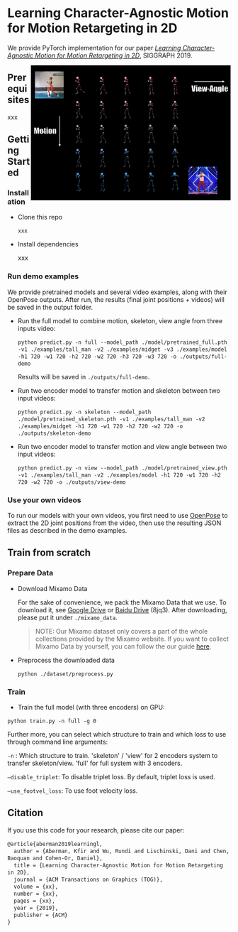 # Learning Character-Agnostic Motion for Motion Retargeting in 2D

We provide PyTorch implementation for our paper [_Learning Character-Agnostic Motion for Motion Retargeting in 2D_](http://xyz), SIGGRAPH 2019.

<p align="center">
  <img src='examples/images/interpolation.gif' align="right" width=451>
</p>

## Prerequisites

xxx



## Getting Started

### Installation

- Clone this repo

  ```
  xxx
  ```

- Install dependencies

  xxx



### Run demo examples

We provide pretrained models and several video examples, along with their OpenPose outputs. After run, the results (final joint positions + videos) will be saved in the output folder.

- Run the full model to combine motion, skeleton, view angle from three inputs video:

  ```
  python predict.py -n full --model_path ./model/pretrained_full.pth -v1 ./examples/tall_man -v2 ./examples/midget -v3 ./examples/model -h1 720 -w1 720 -h2 720 -w2 720 -h3 720 -w3 720 -o ./outputs/full-demo
  ```

  Results will be saved in `./outputs/full-demo`.

- Run two encoder model to transfer motion and skeleton between two input videos:

  ```
  python predict.py -n skeleton --model_path ./model/pretrained_skeleton.pth -v1 ./examples/tall_man -v2 ./examples/midget -h1 720 -w1 720 -h2 720 -w2 720 -o ./outputs/skeleton-demo
  ```

- Run two encoder model to transfer motion and view angle between two input videos:

  ```
  python predict.py -n view --model_path ./model/pretrained_view.pth -v1 ./examples/tall_man -v2 ./examples/model -h1 720 -w1 720 -h2 720 -w2 720 -o ./outputs/view-demo
  ```



### Use your own videos

To run our models with your own videos, you first need to use [OpenPose](https://github.com/CMU-Perceptual-Computing-Lab/openpose) to extract the 2D joint positions from the video, then use the resulting JSON files as described in the demo examples.



## Train from scratch

### Prepare Data

- Download Mixamo Data

  For the sake of convenience, we pack the Mixamo Data that we use. To download it, see [Google Drive](https://drive.google.com/open?id=1UGS-wFRzyLCReJcCN6rdVtRzKBjFa7t1) or [Baidu Drive](https://pan.baidu.com/s/1fYN4QYWOOQH9ZKOY5_2Upw) (8jq3). After downloading, please put it under `./mixamo_data`.

  > NOTE: Our Mixamo dataset only covers a part of the whole collections provided by the Mixamo website. If you want to collect Mixamo Data by yourself, you can follow the our guide [here](https://github.com/ChrisWu1997/2D-Motion-Retargeting/blob/master/dataset/Guide%20For%20Downloading%20Mixamo%20Data.md).

- Preprocess the downloaded data

  ```
  python ./dataset/preprocess.py
  ```

### Train

- Train the full model (with three encoders) on GPU:

```
python train.py -n full -g 0
```

Further more, you can select which structure to train and which loss to use through command line arguments:

`-n` : Which structure to train. 'skeleton' / 'view' for 2 encoders system to transfer skeleton/view. 'full' for full system with 3 encoders.

`—disable_triplet`: To disable triplet loss. By default, triplet loss is used.

`—use_footvel_loss`: To use foot velocity loss.



## Citation
If you use this code for your research, please cite our paper:
```
@article{aberman2019learningl,
  author = {Aberman, Kfir and Wu, Rundi and Lischinski, Dani and Chen, Baoquan and Cohen-Or, Daniel},
  title = {Learning Character-Agnostic Motion for Motion Retargeting in 2D},
  journal = {ACM Transactions on Graphics (TOG)},
  volume = {xx},
  number = {xx},
  pages = {xx},
  year = {2019},
  publisher = {ACM}
}

```
